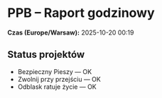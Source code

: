 # PPB – Raport godzinowy
**Czas (Europe/Warsaw):** 2025-10-20 00:19

## Status projektów
- Bezpieczny Pieszy — OK
- Zwolnij przy przejściu — OK
- Odblask ratuje życie — OK

